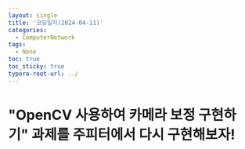 ```yaml
---
layout: single
title: '코딩일지(2024-04-11)'
categories:
  - ComputerNetwork
tags:
  - None
toc: true
toc_sticky: true
typora-root-url: ../
---
```




# "OpenCV 사용하여 카메라 보정 구현하기" 과제를 주피터에서 다시 구현해보자!







